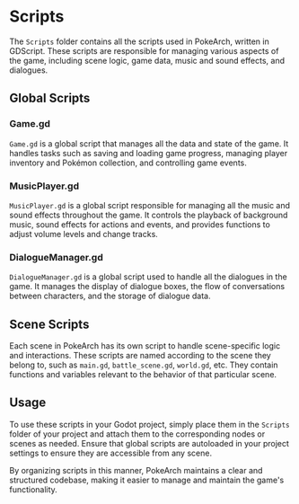 # Scripts

The `Scripts` folder contains all the scripts used in PokeArch, written in GDScript. These scripts are responsible for managing various aspects of the game, including scene logic, game data, music and sound effects, and dialogues.

## Global Scripts

### Game.gd

`Game.gd` is a global script that manages all the data and state of the game. It handles tasks such as saving and loading game progress, managing player inventory and Pokémon collection, and controlling game events.

### MusicPlayer.gd

`MusicPlayer.gd` is a global script responsible for managing all the music and sound effects throughout the game. It controls the playback of background music, sound effects for actions and events, and provides functions to adjust volume levels and change tracks.

### DialogueManager.gd

`DialogueManager.gd` is a global script used to handle all the dialogues in the game. It manages the display of dialogue boxes, the flow of conversations between characters, and the storage of dialogue data.

## Scene Scripts

Each scene in PokeArch has its own script to handle scene-specific logic and interactions. These scripts are named according to the scene they belong to, such as `main.gd`, `battle_scene.gd`, `world.gd`, etc. They contain functions and variables relevant to the behavior of that particular scene.

## Usage

To use these scripts in your Godot project, simply place them in the `Scripts` folder of your project and attach them to the corresponding nodes or scenes as needed. Ensure that global scripts are autoloaded in your project settings to ensure they are accessible from any scene.

By organizing scripts in this manner, PokeArch maintains a clear and structured codebase, making it easier to manage and maintain the game's functionality.
